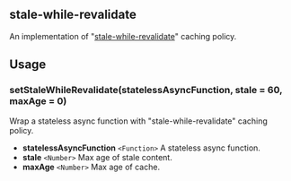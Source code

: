 ## stale-while-revalidate

An implementation of "[stale-while-revalidate](https://tools.ietf.org/html/rfc5861)" caching policy.

## Usage

### setStaleWhileRevalidate(statelessAsyncFunction, stale = 60, maxAge = 0)

Wrap a stateless async function with "stale-while-revalidate" caching policy.

* **statelessAsyncFunction** `<Function>` A stateless async function.
* **stale** `<Number>` Max age of stale content.
* **maxAge** `<Number>` Max age of cache.
